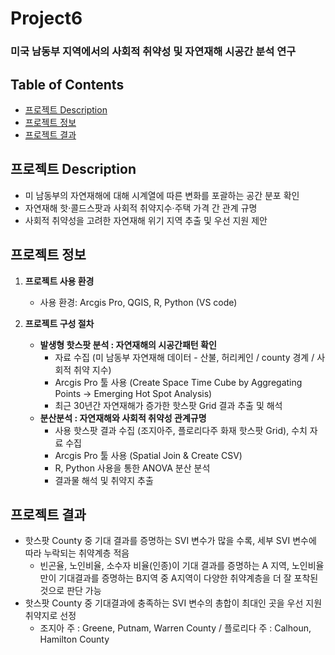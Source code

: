# Project6
### 미국 남동부 지역에서의 사회적 취약성 및 자연재해 시공간 분석 연구


## Table of Contents
- [프로젝트 Description](#프로젝트_Description)
- [프로젝트 정보](#프로젝트_정보)
- [프로젝트 결과](#프로젝트_결과)
  

## 프로젝트 Description
- 미 남동부의 자연재해에 대해 시계열에 따른 변화를 포괄하는 공간 분포 확인
- 자연재해 핫·콜드스팟과 사회적 취약지수·주택 가격 간 관계 규명
- 사회적 취약성을 고려한 자연재해 위기 지역 추출 및 우선 지원 제안


## 프로젝트 정보
1) **프로젝트 사용 환경**
   - 사용 환경: Arcgis Pro, QGIS, R, Python (VS code)

2) **프로젝트 구성 절차**
   - **발생형 핫스팟 분석 : 자연재해의 시공간패턴 확인**
     * 자료 수집 (미 남동부 자연재해 데이터 - 산불, 허리케인 / county 경계 / 사회적 취약 지수)
     * Arcgis Pro 툴 사용 (Create Space Time Cube by Aggregating Points -> Emerging Hot Spot Analysis)
     * 최근 30년간 자연재해가 증가한 핫스팟 Grid 결과 추출 및 해석
   - **분산분석 : 자연재해와 사회적 취약성 관계규명**
     * 사용 핫스팟 결과 수집 (조지아주, 플로리다주 화재 핫스팟 Grid), 수치 자료 수집
     * Arcgis Pro 툴 사용 (Spatial Join & Create CSV)
     * R, Python 사용을 통한 ANOVA 분산 분석
     * 결과물 해석 및 취약지 추출


## 프로젝트 결과
- 핫스팟 County 중 기대 결과를 증명하는 SVI 변수가 많을 수록, 세부 SVI 변수에 따라 누락되는 취약계층 적음
  * 빈곤율, 노인비율, 소수자 비율(인종)이 기대 결과를 증명하는 A 지역, 노인비율만이 기대결과를 증명하는 B지역 중 A지역이 다양한 취약계층을 더 잘 포착된 것으로 판단 가능
- 핫스팟 County 중 기대결과에 충족하는 SVI 변수의 총합이 최대인 곳을 우선 지원 취약지로 선정
  * 조지아 주 : Greene, Putnam, Warren County / 플로리다 주 : Calhoun, Hamilton County

